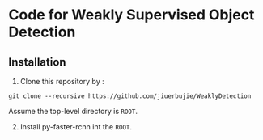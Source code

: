 # Code for Weakly Supervised Object Detection

## Installation
1. Clone this repository by :
```Shell
git clone --recursive https://github.com/jiuerbujie/WeaklyDetection
```
Assume the top-level directory is ```ROOT```.

2. Install py-faster-rcnn int the ```ROOT```.
